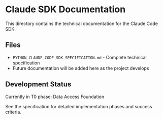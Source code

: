 # Claude SDK Documentation

This directory contains the technical documentation for the Claude Code SDK.

## Files

- `PYTHON_CLAUDE_CODE_SDK_SPECIFICATION.md` - Complete technical specification
- Future documentation will be added here as the project develops

## Development Status

Currently in T0 phase: Data Access Foundation

See the specification for detailed implementation phases and success criteria.